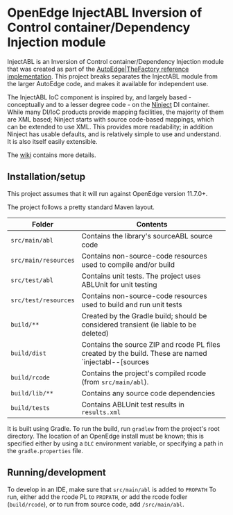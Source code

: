# OpenEdge InjectABL Inversion of Control container/Dependency Injection module #

InjectABL is an Inversion of Control container/Dependency Injection module that was created as part of the [AutoEdge|TheFactory reference implementation](http://communities.progress.com/pcom/community/psdn/openedge/architecture/autoedgethefactory). This project breaks separates the InjectABL module from the larger AutoEdge code, and makes it available for independent use.

The InjectABL IoC component is inspired by, and largely based - conceptually and to a lesser degree code - on the [Ninject](http://wiki.github.com/enkari/ninject) DI container. While many DI/IoC products provide mapping facilities, the majority of them are XML based; Ninject starts with source code-based mappings, which can be extended to use XML. This provides more readability; in addition Ninject has usable defaults, and is relatively simple to use and understand. It is also itself easily extensible.

The [wiki](https://github.com/PeterJudge-PSC/InjectABL/wiki) contains more details.

## Installation/setup ##

This project assumes that it will run against OpenEdge version 11.7.0+.

The project follows a pretty standard Maven layout.

|Folder|Contents|
--- | ---
|`src/main/abl` | Contains the library's sourceABL source code
|`src/main/resources` | Contains non-source-code resources used to compile and/or build
|`src/test/abl` | Contains unit tests. The project uses ABLUnit for unit testing
|`src/test/resources` | Contains non-source-code resources used to build and run unit tests
|`build/**` | Created by the Gradle build; should be considered transient (ie liable to be deleted)
|`build/dist` | Contains the source ZIP and rcode PL files created by the build. These are named `injectabl-<version>-[sources|tty].[zip|pl]` . The ZIP file contains the source code.
|`build/rcode` | Contains the project's compiled rcode (from `src/main/abl`).
|`build/lib/**` | Contains any source code dependencies
|`build/tests` | Contains ABLUnit test results in `results.xml` 

It is built using Gradle. To run the build, run `gradlew` from the project's root directory. The location of an OpenEdge install must be known; this is specified either by using a `DLC` environment variable, or specifying a path in the `gradle.properties` file.

## Running/development ##

To develop in an IDE, make sure that `src/main/abl` is added to `PROPATH` 
To run, either add the rcode PL to `PROPATH`, or add the rcode fodler (`build/rcode`), or to run from source code, add `/src/main/abl`.

